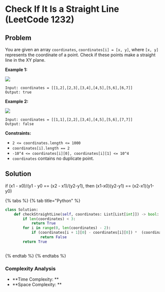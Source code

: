 # Check If It Is a Straight Line (LeetCode 1232)

## Problem

You are given an array `coordinates`, `coordinates[i] = [x, y]`, where `[x, y]` represents the coordinate of a point. Check if these points make a straight line in the XY plane.

**Example 1:**

![](https://assets.leetcode.com/uploads/2019/10/15/untitled-diagram-2.jpg)

```
Input: coordinates = [[1,2],[2,3],[3,4],[4,5],[5,6],[6,7]]
Output: true
```

**Example 2:**

![](https://assets.leetcode.com/uploads/2019/10/09/untitled-diagram-1.jpg)

```
Input: coordinates = [[1,1],[2,2],[3,4],[4,5],[5,6],[7,7]]
Output: false
```

**Constraints:**

* `2 <= coordinates.length <= 1000`
* `coordinates[i].length == 2`
* `-10^4 <= coordinates[i][0], coordinates[i][1] <= 10^4`
* `coordinates` contains no duplicate point.

## Solution&#x20;

if (x1 - x0)/(y1 - y0 == (x2 - x1)/(y2-y1), then (x1-x0)(y2-y1) == (x2-x1)(y1-y0)

{% tabs %}
{% tab title="Python" %}
```python
class Solution:
    def checkStraightLine(self, coordinates: List[List[int]]) -> bool:
        if len(coordinates) < 3:
            return True
        for i in range(0, len(coordinates) - 2):
            if (coordinates[i + 1][0] - coordinates[i][0]) *  (coordinates[i + 2][1] - coordinates[i + 1][1]) != (coordinates[i + 1][1] - coordinates[i][1]) * (coordinates[i + 2][0] - coordinates[i + 1][0]):
                return False
        return True
            
```
{% endtab %}
{% endtabs %}

### Complexity Analysis

* **Time Complexity: **
* **Space Complexity: **
